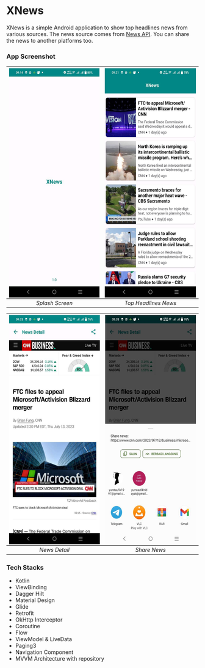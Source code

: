 # XNews
XNews is a simple Android application to show top headlines news from various sources. The news source comes from [News API](https://newsapi.org/). 
You can share the news to another platforms too.

### App Screenshot
| <img src=splashscreennews.jpeg  align="center" height="600" width="248" ></a> | <img src=topheadlinesnews.jpeg  align="center" height="600" width="248" ></a> | 
|:-----------------------------------------------------------------------------:|:-----------------------------------------------------------------------------:|
|                                *Splash Screen*                                |                             *Top Headlines News*                              |

| <img src=newsdetail.jpeg  align="center" height="600" width="248" ></a> | <img src=sharenews.jpeg  align="center" height="600" width="248" ></a> |
|:-----------------------------------------------------------------------:|:----------------------------------------------------------------------:|
|                              *News Detail*                              |                              *Share News*                              |

### Tech Stacks
- Kotlin
- ViewBinding
- Dagger Hilt
- Material Design
- Glide
- Retrofit
- OkHttp Interceptor
- Coroutine
- Flow
- ViewModel & LiveData
- Paging3
- Navigation Component
- MVVM Architecture with repository